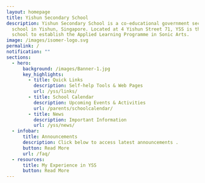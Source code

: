 ```yaml
---
layout: homepage
title: Yishun Secondary School
description: Yishun Secondary School is a co-educational government secondary
  school in Yishun, Singapore. Located at 4 Yishun Street 71, YSS is the first
  school to establish the Applied Learning Programme in Sonic Arts.
image: /images/isomer-logo.svg
permalink: /
notification: ""
sections:
  - hero:
      background: /images/Banner-1.jpg
      key_highlights:
        - title: Quick Links
          description: Self-help Tools & Web Pages
          url: /yss/links/
        - title: School Calendar
          description: Upcoming Events & Activities
          url: /parents/schoolcalendar/
        - title: News
          description: Important Information
          url: /yss/news/
  - infobar:
      title: Announcements
      description: Click below to access latest announcements .
      button: Read More
      url: /faq/
  - resources:
      title: My Experience in YSS
      button: Read More
---
```

